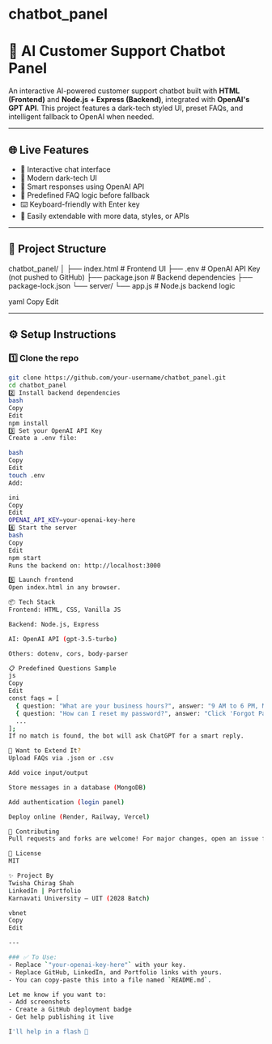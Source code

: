# chatbot_panel
# 🤖 AI Customer Support Chatbot Panel

An interactive AI-powered customer support chatbot built with **HTML (Frontend)** and **Node.js + Express (Backend)**, integrated with **OpenAI's GPT API**. This project features a dark-tech styled UI, preset FAQs, and intelligent fallback to OpenAI when needed.

---

## 🌐 Live Features

- 💬 Interactive chat interface
- 🎨 Modern dark-tech UI
- 🧠 Smart responses using OpenAI API
- 📌 Predefined FAQ logic before fallback
- ⌨️ Keyboard-friendly with Enter key
- 🔌 Easily extendable with more data, styles, or APIs

---

## 📁 Project Structure

chatbot_panel/
│
├── index.html # Frontend UI
├── .env # OpenAI API Key (not pushed to GitHub)
├── package.json # Backend dependencies
├── package-lock.json
└── server/
└── app.js # Node.js backend logic

yaml
Copy
Edit

---

## ⚙️ Setup Instructions

### 1️⃣ Clone the repo
```bash
git clone https://github.com/your-username/chatbot_panel.git
cd chatbot_panel
2️⃣ Install backend dependencies
bash
Copy
Edit
npm install
3️⃣ Set your OpenAI API Key
Create a .env file:

bash
Copy
Edit
touch .env
Add:

ini
Copy
Edit
OPENAI_API_KEY=your-openai-key-here
4️⃣ Start the server
bash
Copy
Edit
npm start
Runs the backend on: http://localhost:3000

5️⃣ Launch frontend
Open index.html in any browser.

📦 Tech Stack
Frontend: HTML, CSS, Vanilla JS

Backend: Node.js, Express

AI: OpenAI API (gpt-3.5-turbo)

Others: dotenv, cors, body-parser

📋 Predefined Questions Sample
js
Copy
Edit
const faqs = [
  { question: "What are your business hours?", answer: "9 AM to 6 PM, Mon–Sat" },
  { question: "How can I reset my password?", answer: "Click 'Forgot Password' on the login page." },
  ...
];
If no match is found, the bot will ask ChatGPT for a smart reply.

🧠 Want to Extend It?
Upload FAQs via .json or .csv

Add voice input/output

Store messages in a database (MongoDB)

Add authentication (login panel)

Deploy online (Render, Railway, Vercel)

🤝 Contributing
Pull requests and forks are welcome! For major changes, open an issue first.

📜 License
MIT

✨ Project By
Twisha Chirag Shah
LinkedIn | Portfolio
Karnavati University — UIT (2028 Batch)

vbnet
Copy
Edit

---

### ✅ To Use:
- Replace `"your-openai-key-here"` with your key.
- Replace GitHub, LinkedIn, and Portfolio links with yours.
- You can copy-paste this into a file named `README.md`.

Let me know if you want to:
- Add screenshots
- Create a GitHub deployment badge
- Get help publishing it live

I'll help in a flash 🚀
